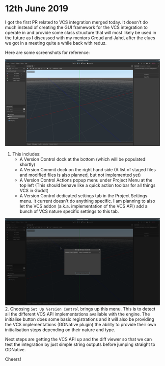 # 12th June 2019

I got the first PR related to VCS integration merged today. It doesn't do much instead of creating the GUI framework for the VCS integration to operate in and provide some class structure that will most likely be used in the future as I discussed with my mentors Groud and Jahd, after the clues we got in a meeting quite a while back with reduz.

Here are some screenshots for reference:

![](images/001.png)
1. This includes:
	* A Version Control dock at the bottom (which will be populated shortly)
	* A Version Commit dock on the right hand side (A list of staged files and modified files is also planned, but not implemented yet)
	* A Version Control Actions popup menu under Project Menu at the top left (This should behave like a quick action toolbar for all things VCS in Godot)
	* A Version Control dedicated settings tab in the Project Settings menu. It current doesn't do anything specific. I am planning to also let the VCS addon (a.k.a. implementation of the VCS API) add a bunch of VCS nature specific settings to this tab.

![](images/002.png)
2. Choosing `Set Up Version Control` brings up this menu. This is to detect all the different VCS API implementations available with the engine. The initialise button does some basic registrations and it will also be providing the VCS implementations (GDNative plugin) the ability to provide their own initialisation steps depending on their nature and type.

Next steps are getting the VCS API up and the diff viewer so that we can test the integration by just simple string outputs before jumping straight to GDNative.

Cheers!
